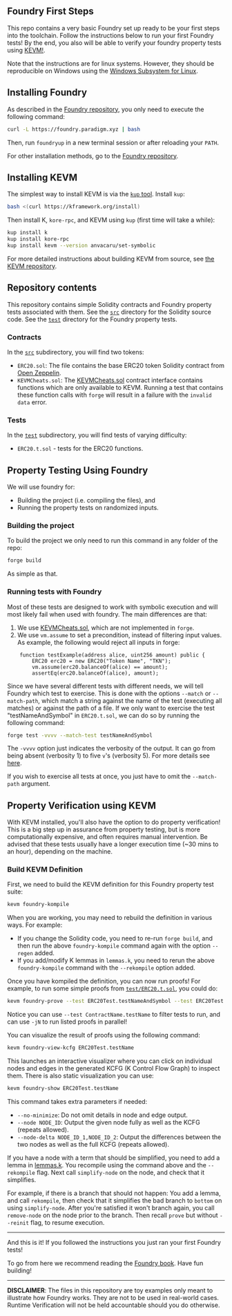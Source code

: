 Foundry First Steps
--------------------

This repo contains a very basic Foundry set up ready to be your first steps into the toolchain.
Follow the instructions below to run your first Foundry tests!
By the end, you also will be able to verify your foundry property tests using [KEVM!](https://github.com/runtimeverification/evm-semantics).

Note that the instructions are for linux systems.
However, they should be reproducible on Windows using the [Windows Subsystem for Linux](https://docs.microsoft.com/en-us/windows/wsl/).

Installing Foundry
------------------

As described in the [Foundry repository](https://github.com/foundry-rs/foundry/), you only need to execute the following command:

```sh
curl -L https://foundry.paradigm.xyz | bash
```

Then, run `foundryup` in a new terminal session or after reloading your `PATH`.

For other installation methods, go to the [Foundry repository](https://github.com/foundry-rs/foundry/).

Installing KEVM
---------------

The simplest way to install KEVM is via the [`kup` tool](https://github.com/runtimeverification/kup).
Install `kup`:

```sh
bash <(curl https://kframework.org/install)
```

Then install K, `kore-rpc`, and KEVM using `kup` (first time will take a while):

```sh
kup install k
kup install kore-rpc
kup install kevm --version anvacaru/set-symbolic
```

For more detailed instructions about building KEVM from source, see [the KEVM repository](https://github.com/runtimeverification/evm-semantics).

Repository contents
-------------------

This repository contains simple Solidity contracts and Foundry property tests associated with them.
See the [`src`](./src) directory for the Solidity source code.
See the [`test`](./test) directory for the Foundry property tests.

### Contracts

In the [`src`](./src) subdirectory, you will find two tokens:

- `ERC20.sol`: The file contains the base ERC20 token Solidity contract from [Open Zeppelin](https://github.com/OpenZeppelin/openzeppelin-contracts/tree/master/contracts/token/ERC20).
- `KEVMCheats.sol`: The [KEVMCheats.sol](./src/utils/KEVMCheats.sol) contract interface contains functions which are only available to KEVM.
                    Running a test that contains these function calls with `forge` will result in a failure with the `invalid data` error.

### Tests

In the [`test`](./test) subdirectory, you will find tests of varying difficulty:

- `ERC20.t.sol` - tests for the ERC20 functions.

Property Testing Using Foundry
------------------------------

We will use foundry for:

- Building the project (i.e. compiling the files), and
- Running the property tests on randomized inputs.

### Building the project

To build the project we only need to run this command in any folder of the repo:

```sh
forge build
```

As simple as that.

### Running tests with Foundry

Most of these tests are designed to work with symbolic execution and will most likely fail when used with foundry.
The main differences are that:

1. We use [KEVMCheats.sol](./src/utils/KEVMCheats.sol), which are not implemented in `forge`.
2. We use `vm.assume` to set a precondition, instead of filtering input values.
As example, the following would reject all inputs in forge:

```solidity
    function testExample(address alice, uint256 amount) public {
        ERC20 erc20 = new ERC20("Token Name", "TKN");
        vm.assume(erc20.balanceOf(alice) == amount);
        assertEq(erc20.balanceOf(alice), amount);
```


Since we have several different tests with different needs, we will tell Foundry which test to exercise.
This is done with the options `--match` or `--match-path`, which match a string against the name of the test (executing all matches) or against the path of a file.
If we only want to exercise the test "testNameAndSymbol" in `ERC20.t.sol`, we can do so by running the following command:

```sh
forge test -vvvv --match-test testNameAndSymbol
```

The `-vvvv` option just indicates the verbosity of the output.
It can go from being absent (verbosity 1) to five `v`'s (verbosity 5).
For more details see [here](https://book.getfoundry.sh/forge/tests#logs-and-traces).

If you wish to exercise all tests at once, you just have to omit the `--match-path` argument.

Property Verification using KEVM
--------------------------------

With KEVM installed, you'll also have the option to do property verification!
This is a big step up in assurance from property testing, but is more computationally expensive, and often requires manual intervention.
Be advised that these tests usually have a longer execution time (~30 mins to an hour), depending on the machine.

### Build KEVM Definition

First, we need to build the KEVM definition for this Foundry property test suite:

```sh
kevm foundry-kompile
```

When you are working, you may need to rebuild the definition in various ways.
For example:

- If you change the Solidity code, you need to re-run `forge build`, and then run the above `foundry-kompile` command again with the option `--regen` added.
- If you add/modify K lemmas in `lemmas.k`, you need to rerun the above `foundry-kompile` command with the `--rekompile` option added.

Once you have kompiled the definition, you can now run proofs!
For example, to run some simple proofs from [`test/ERC20.t.sol`](test/ERC20.t.sol), you could do:

```sh
kevm foundry-prove --test ERC20Test.testNameAndSymbol --test ERC20Test.testTotalSupply -j2
```

Notice you can use `--test ContractName.testName` to filter tests to run, and can use `-jN` to run listed proofs in parallel!

You can visualize the result of proofs using the following command:

```sh
kevm foundry-view-kcfg ERC20Test.testName
```

This launches an interactive visualizer where you can click on individual nodes and edges in the generated KCFG (K Control Flow Graph) to inspect them.
There is also static visualization you can use:

```sh
kevm foundry-show ERC20Test.testName
```

This command takes extra parameters if needed:

- `--no-minimize`: Do not omit details in node and edge output.
- `--node NODE_ID`: Output the given node fully as well as the KCFG (repeats allowed).
- `--node-delta NODE_ID_1,NODE_ID_2`: Output the differences between the two nodes as well as the full KCFG (repeats allowed).

If you have a node with a term that should be simplified, you need to add a lemma in [lemmas.k](./lemmas.k).
You recompile using the command above and the `--rekompile` flag.
Next call `simplify-node` on the node, and check that it simplifies.

For example, if there is a branch that should not happen:
You add a lemma, and call `rekompile`, then check that it simplifies the bad branch to `bottom` on using `simplify-node`.
After you're satisfied it won't branch again, you call `remove-node` on the node prior to the branch.
Then recall `prove` but without `--reinit` flag, to resume execution.

-------

And this is it! If you followed the instructions you just ran your first Foundry tests!

To go from here we recommend reading the [Foundry book](https://book.getfoundry.sh).
Have fun building!

---------------

**DISCLAIMER**: The files in this repository are toy examples only meant to illustrate how Foundry works.
They are not to be used in real-world cases.
Runtime Verification will not be held accountable should you do otherwise.
